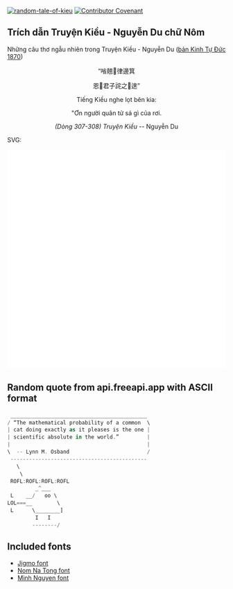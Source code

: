 [![random-tale-of-kieu](https://github.com/huuquyet/random-tale-of-kieu/actions/workflows/random-tale-of-kieu.yml/badge.svg)](https://github.com/huuquyet/random-tale-of-kieu/actions/workflows/random-tale-of-kieu.yml)
[![Contributor Covenant](https://img.shields.io/badge/Contributor%20Covenant-2.1-4baaaa.svg)](.github/CODE_OF_CONDUCT.md "Contributor Covenant 2.1")

## Trích dẫn Truyện Kiều - Nguyễn Du chữ Nôm

Những câu thơ ngẫu nhiên trong Truyện Kiều - Nguyễn Du ([bản Kinh Tự Đức 1870](https://vi.wikisource.org/wiki/Truy%E1%BB%87n_Ki%E1%BB%81u_(b%E1%BA%A3n_Kinh_T%E1%BB%B1_%C4%90%E1%BB%A9c_1870)))

<div align="center">
<!-- START_KIEU -->
      <p class="nom">“㗂翹𦖑律邊箕</p>
      <p class="nom">恩𠊚君子詫之𧵑逨”</p>
      <p class="quocngu">Tiếng Kiều nghe lọt bên kia:</p>
      <p class="quocngu">"Ơn người quân tử sá gì của rơi.</p>
      <p class="author"><i>(Dòng 307-308) Truyện Kiều</i> -- Nguyễn Du</p>
<!-- END_KIEU -->
</div>

SVG:

<div align="center">
  <img src="./assets/random-kieu.svg" alt="The Tale of Kieu - Nguyen Du">
</div>

## Random quote from api.freeapi.app with ASCII format

<!-- START_QUOTE -->
```rust
 ____________________________________________
/ “The mathematical probability of a common  \
| cat doing exactly as it pleases is the one |
| scientific absolute in the world.”         |
|                                            |
\  -- Lynn M. Osband                         /
 --------------------------------------------
   \
    \
 ROFL:ROFL:ROFL:ROFL
         _^___
 L    __/   oo \    
LOL===__        \ 
 L      \________]
         I   I    
        --------/
```
<!-- END_QUOTE -->

## Included fonts

- [Jigmo font](https://github.com/kamichikoichi/jigmo)
- [Nom Na Tong font](https://github.com/nomfoundation/font)
- [Minh Nguyen font](https://github.com/TKYKmori/Minh-Nguyen)
